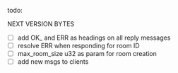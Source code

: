 todo:

NEXT VERSION BYTES

- [ ] add OK_ and ERR as headings on all reply messages
- [ ] resolve ERR when responding for room ID
- [ ] max_room_size u32 as param for room creation
- [ ] add new msgs to clients
